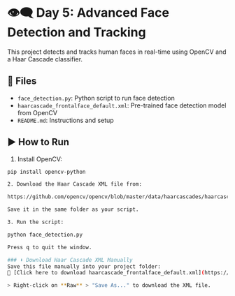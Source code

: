# 👁️‍🗨️ Day 5: Advanced Face Detection and Tracking

This project detects and tracks human faces in real-time using OpenCV and a Haar Cascade classifier.

## 📂 Files

- `face_detection.py`: Python script to run face detection
- `haarcascade_frontalface_default.xml`: Pre-trained face detection model from OpenCV
- `README.md`: Instructions and setup

## ▶️ How to Run

1. Install OpenCV:

```bash
pip install opencv-python

2. Download the Haar Cascade XML file from:

https://github.com/opencv/opencv/blob/master/data/haarcascades/haarcascade_frontalface_default.xml

Save it in the same folder as your script.

3. Run the script:

python face_detection.py

Press q to quit the window.

### ⬇️ Download Haar Cascade XML Manually
Save this file manually into your project folder:
🔗 [Click here to download haarcascade_frontalface_default.xml](https://github.com/opencv/opencv/blob/master/data/haarcascades/haarcascade_frontalface_default.xml)

> Right-click on **Raw** > "Save As..." to download the XML file.